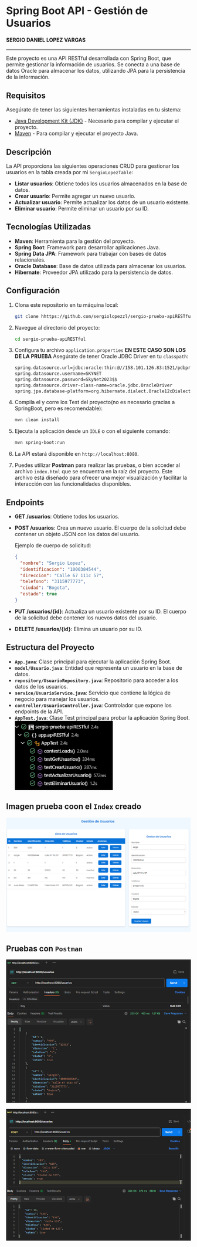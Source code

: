 # Spring Boot API - Gestión de Usuarios
#### SERGIO DANIEL LOPEZ VARGAS
___

Este proyecto es una API RESTful desarrollada con Spring Boot, que permite gestionar la información de usuarios. Se conecta a una base de datos Oracle para almacenar los datos, utilizando JPA para la persistencia de la información.

## Requisitos

Asegúrate de tener las siguientes herramientas instaladas en tu sistema:

- [Java Development Kit (JDK)](https://www.oracle.com/java/technologies/javase-downloads.html) - Necesario para compilar y ejecutar el proyecto.
- [Maven](https://maven.apache.org/install.html) - Para compilar y ejecutar el proyecto Java.

## Descripción

La API proporciona las siguientes operaciones CRUD para gestionar los usuarios en la tabla creada por mi `SergioLopezTable`:

- **Listar usuarios**: Obtiene todos los usuarios almacenados en la base de datos.
- **Crear usuario**: Permite agregar un nuevo usuario.
- **Actualizar usuario**: Permite actualizar los datos de un usuario existente.
- **Eliminar usuario**: Permite eliminar un usuario por su ID.

## Tecnologías Utilizadas

- **Maven**: Herramienta para la gestión del proyecto.
- **Spring Boot**: Framework para desarrollar aplicaciones Java.
- **Spring Data JPA**: Framework para trabajar con bases de datos relacionales.
- **Oracle Database**: Base de datos utilizada para almacenar los usuarios.
- **Hibernate**: Proveedor JPA utilizado para la persistencia de datos.

## Configuración

1. Clona este repositorio en tu máquina local:

    ```bash
    git clone hhttps://github.com/sergiolopezzl/sergio-prueba-apiRESTful.git
    ```

2. Navegue al directorio del proyecto: 

    ```bash
    cd sergio-prueba-apiRESTful
    ```

3. Configura tu archivo `application.properties` **EN ESTE CASO SON LOS DE LA PRUEBA** Asegúrate de tener Oracle JDBC Driver en tu `classpath`:

    ```properties
    spring.datasource.url=jdbc:oracle:thin:@//158.101.126.83:1521/pdbprod.sub08291947280.vcnsanfordtest.oraclevcn.com
    spring.datasource.username=SKYNET
    spring.datasource.password=SkyNet2023$$
    spring.datasource.driver-class-name=oracle.jdbc.OracleDriver
    spring.jpa.database-platform=org.hibernate.dialect.Oracle12cDialect
    ```
    

4. Compila el y corre los Test del proyecto(no es necesario gracias a SpringBoot, pero es recomendable):

    ```bash
    mvn clean install
    ```

5. Ejecuta la aplicación desde un `IDLE` o con el siguiente comando:

    ```bash
    mvn spring-boot:run
    ```

6. La API estará disponible en `http://localhost:8080`.

7. Puedes utilizar **Postman** para realizar las pruebas, o bien acceder al archivo `index.html` que se encuentra en la raíz del proyecto. Este archivo está diseñado para ofrecer una mejor visualización y facilitar la interacción con las funcionalidades disponibles.

## Endpoints

- **GET /usuarios**: Obtiene todos los usuarios.
- **POST /usuarios**: Crea un nuevo usuario. El cuerpo de la solicitud debe contener un objeto JSON con los datos del usuario.
  
  Ejemplo de cuerpo de solicitud:
  
  ```json
  {
    "nombre": "Sergio Lopez",
    "identificacion": "1000384544",
    "direccion": "Calle 67 111c 57",
    "telefono": "3115977773",
    "ciudad": "Bogota",
    "estado": true
  }
  ```

- **PUT /usuarios/{id}**: Actualiza un usuario existente por su ID. El cuerpo de la solicitud debe contener los nuevos datos del usuario.
  
- **DELETE /usuarios/{id}**: Elimina un usuario por su ID.

## Estructura del Proyecto

- **`App.java`**: Clase principal para ejecutar la aplicación Spring Boot.
- **`model/Usuario.java`**: Entidad que representa un usuario en la base de datos.
- **`repository/UsuarioRepository.java`**: Repositorio para acceder a los datos de los usuarios.
- **`service/UsuarioService.java`**: Servicio que contiene la lógica de negocio para manejar los usuarios.
- **`controller/UsuarioController.java`**: Controlador que expone los endpoints de la API.
- **`AppTest.java`**: Clase Test principal para probar la aplicación Spring Boot.
    ![test.png](imagenes/test.png)

## Imagen prueba coon el `Index` creado
![index.png](imagenes/index.png)

## Pruebas con `Postman`

![post1.png](imagenes/post1.png)

![post2.png](imagenes/post2.png)
